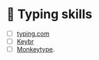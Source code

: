 # 💠 Typing skills

* [ ] [typing.com](https://www.typing.com/)
* [ ] [Keybr](https://www.keybr.com/)
* [ ] [Monkeytype](https://monkeytype.com/).

